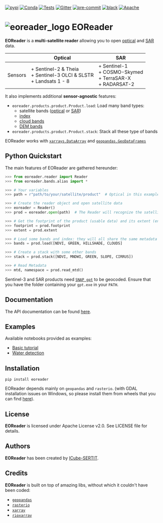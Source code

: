 [![pypi](https://img.shields.io/pypi/v/eoreader.svg)](https://pypi.python.org/pypi/eareader)
[![Conda](https://img.shields.io/conda/vn/conda-forge/eoreader.svg)](https://anaconda.org/conda-forge/eoreader)
[![Tests](https://github.com/sertit/eoreader/actions/workflows/test.yml/badge.svg)](https://github.com/sertit/eoreader/actions/workflows/test.yml)
[![Gitter](https://badges.gitter.im/eoreader/community.svg)](https://gitter.im/eoreader/community?utm_source=badge&utm_medium=badge&utm_campaign=pr-badge)
[![pre-commit](https://img.shields.io/badge/pre--commit-enabled-brightgreen?logo=pre-commit&logoColor=white)](https://github.com/pre-commit/pre-commit)
[![black](https://img.shields.io/badge/code%20style-black-000000.svg)](https://github.com/python/black)
[![Apache](https://img.shields.io/badge/License-Apache%202.0-blue.svg)](https://github.com/sertit/eoreader/blob/master/LICENSE)


# ![eoreader_logo](https://raw.githubusercontent.com/sertit/eoreader/master/docs/eoreader_small.png) EOReader

**EOReader** is a **multi-satellite reader** allowing you to open
[optical](https://sertit.github.io/eoreader/eoreader#implemented-optical-satellites)
and [SAR](https://sertit.github.io/eoreader/eoreader#implemented-sar-satellites) data.

||**Optical** | **SAR**|
|--- | --- | ---|
|Sensors|+ Sentinel-2 & Theia<br>+ Sentinel-3 OLCI & SLSTR<br>+ Landsats 1 - 8| + Sentinel-1<br>+ COSMO-Skymed<br>+ TerraSAR-X<br>+ RADARSAT-2|

It also implements additional **sensor-agnostic** features:

- `eoreader.products.product.Product.load`: Load many band types:
    - satellite bands ([optical](https://sertit.github.io/eoreader/eoreader#band-mapping) or [SAR](https://sertit.github.io/eoreader/eoreader#sar-bands))
    - [index](https://sertit.github.io/eoreader/eoreader#available-index)
    - [cloud bands](https://sertit.github.io/eoreader/eoreader#cloud-bands)
    - [DEM bands](https://sertit.github.io/eoreader/eoreader#dem-bands)
- `eoreader.products.product.Product.stack`: Stack all these type of bands

EOReader works with [`xarrays.DataArray`](http://xarray.pydata.org/en/stable/generated/xarray.DataArray.html#xarray.DataArray)
and [`geopandas.GeoDataFrames`](https://geopandas.org/docs/user_guide/data_structures.html#geodataframe)


## Python Quickstart

The main features of EOReader are gathered hereunder:

```python
>>> from eoreader.reader import Reader
>>> from eoreader.bands.alias import *

>>> # Your variables
>>> path = r"path/to/your/satellite/product"  # Optical in this example

>>> # Create the reader object and open satellite data
>>> eoreader = Reader()
>>> prod = eoreader.open(path)  # The Reader will recognize the satellite type from its name

>>> # Get the footprint of the product (usable data) and its extent (envelope of the tile)
>>> footprint = prod.footprint
>>> extent = prod.extent

>>> # Load some bands and index: they will all share the same metadata
>>> bands = prod.load([NDVI, GREEN, HILLSHADE, CLOUDS]

>>> # Create a stack with some other bands
>>> stack = prod.stack([NDVI, MNDWI, GREEN, SLOPE, CIRRUS])

>>> # Read Metadata
>>> mtd, namespace = prod.read_mtd()
```

Sentinel-3 and SAR products need [`SNAP gpt`](https://senbox.atlassian.net/wiki/spaces/SNAP/pages/70503590/Creating+a+GPF+Graph) to be geocoded.
Ensure that you have the folder containing your `gpt.exe` in your `PATH`.

## Documentation
The API documentation can be found [here](https://sertit.github.io/eoreader/eoreader/).

## Examples

Available notebooks provided as examples:

- [Basic tutorial](https://sertit.github.io/eoreader/examples/base.html)
- [Water detection](https://sertit.github.io/eoreader/examples/water_detection.html)

## Installation

`pip install eoreader`

EOReader depends mainly on `geopandas` and `rasterio`.
(with GDAL installation issues on Windows, so please install them from wheels that you can
find [here](https://www.lfd.uci.edu/~gohlke/pythonlibs/#rasterio)).


## License

**EOReader** is licensed under Apache License v2.0. See LICENSE file for details.

## Authors

**EOReader** has been created by [ICube-SERTIT](https://sertit.unistra.fr/).

## Credits

**EOReader** is built on top of amazing libs, without which it couldn't have been coded:

- [`geopandas`](https://geopandas.org/)
- [`rasterio`](https://rasterio.readthedocs.io/en/latest/)
- [`xarray`](http://xarray.pydata.org/en/stable/)
- [`rioxarray`](https://corteva.github.io/rioxarray/stable/)
